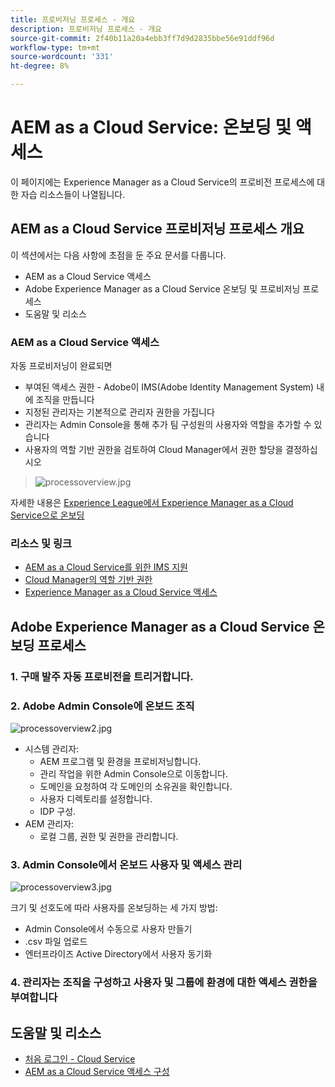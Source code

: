 ```yaml
---
title: 프로비저닝 프로세스 - 개요
description: 프로비저닝 프로세스 - 개요
source-git-commit: 2f40b11a20a4ebb3ff7d9d2835bbe56e91ddf96d
workflow-type: tm+mt
source-wordcount: '331'
ht-degree: 8%

---
```



# AEM as a Cloud Service: 온보딩 및 액세스

이 페이지에는 Experience Manager as a Cloud Service의 프로비전 프로세스에 대한 자습 리소스들이 나열됩니다.

## AEM as a Cloud Service 프로비저닝 프로세스 개요

이 섹션에서는 다음 사항에 초점을 둔 주요 문서를 다룹니다.

* AEM as a Cloud Service 액세스
* Adobe Experience Manager as a Cloud Service 온보딩 및 프로비저닝 프로세스
* 도움말 및 리소스


### AEM as a Cloud Service 액세스

자동 프로비저닝이 완료되면

* 부여된 액세스 권한 - Adobe이 IMS(Adobe Identity Management System) 내에 조직을 만듭니다
* 지정된 관리자는 기본적으로 관리자 권한을 가집니다
* 관리자는 Admin Console을 통해 추가 팀 구성원의 사용자와 역할을 추가할 수 있습니다
* 사용자의 역할 기반 권한을 검토하여 Cloud Manager에서 권한 할당을 결정하십시오

> ![processoverview.jpg](./assets/processOverview.jpg)


자세한 내용은 [Experience League에서 Experience Manager as a Cloud Service으로 온보딩](https://experienceleague.adobe.com/docs/experience-manager-cloud-service/onboarding/home.html?lang=en)

### 리소스 및 링크

* [AEM as a Cloud Service를 위한 IMS 지원](https://experienceleague.adobe.com/docs/experience-manager-cloud-service/security/ims-support.html?lang=en)
* [Cloud Manager의 역할 기반 권한](https://experienceleague.adobe.com/docs/experience-manager-cloud-service/onboarding/what-is-required/role-based-permissions.html?lang=en#what-is-required)
* [Experience Manager as a Cloud Service 액세스](https://experienceleague.adobe.com/docs/experience-manager-cloud-service/onboarding/getting-access/navigation.html?lang=en#getting-access)


## Adobe Experience Manager as a Cloud Service 온보딩 프로세스

### 1. 구매 발주 자동 프로비전을 트리거합니다.

### 2. Adobe Admin Console에 온보드 조직

![processoverview2.jpg](./assets/processOverview2.jpg)

* 시스템 관리자:
   * AEM 프로그램 및 환경을 프로비저닝합니다.
   * 관리 작업을 위한 Admin Console으로 이동합니다.
   * 도메인을 요청하여 각 도메인의 소유권을 확인합니다.
   * 사용자 디렉토리를 설정합니다.
   * IDP 구성.
* AEM 관리자:
   * 로컬 그룹, 권한 및 권한을 관리합니다.

### 3. Admin Console에서 온보드 사용자 및 액세스 관리

![processoverview3.jpg](./assets/processOverview3.jpg)

크기 및 선호도에 따라 사용자를 온보딩하는 세 가지 방법:
* Admin Console에서 수동으로 사용자 만들기
* .csv 파일 업로드
* 엔터프라이즈 Active Directory에서 사용자 동기화

### 4. 관리자는 조직을 구성하고 사용자 및 그룹에 환경에 대한 액세스 권한을 부여합니다

## 도움말 및 리소스

* [처음 로그인 - Cloud Service](/help/journey-onboarding/sysadmin/learning-path-aem-users.md)
* [AEM as a Cloud Service 액세스 구성](https://experienceleague.adobe.com/docs/experience-manager-learn/cloud-service/accessing/overview.html?lang=en#accessing)
